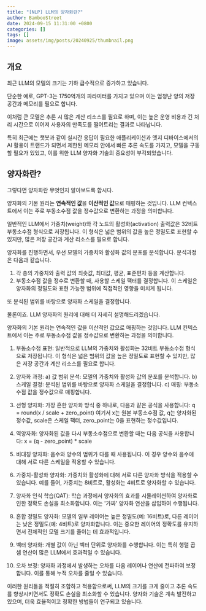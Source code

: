 ```yaml
---
title: "[NLP] LLM의 양자화란?"
author: BambooStreet
date: 2024-09-15 11:31:00 +0800
categories: []
tags: []
image: assets/img/posts/20240925/thumbnail.png
---
```


## 개요

최근 LLM의 모델의 크기는 기하 급수적으로 증가하고 있습니다.


단순한 예로, GPT-3는 1750억개의 파라미터를 가지고 있으며 이는 엄청난 양의 저장 공간과 메모리를 필요로 합니다.


이처럼 큰 모델은 추론 시 많은 계산 리소스를 필요로 하며, 이는 높은 운영 비용과 긴 처리 시간으로 이어저 사용자의 만족도를 떨어트리는 결과로 나타납니다.


특히 최근에는 챗봇과 같이 실시간 응답이 필요한 애플리케이션과 엣지 디바이스에서의 AI 활용이 트랜드가 되면서 제한된 메모리 안에서 빠른 추론 속도를 가지고, 모델을 구동할 필요가 있었고, 이를 위한 LLM 양자화 기술의 중요성이 부각되었습니다.




## 양자화란?

그렇다면 양자화란 무엇인지 알아보도록 합시다.


양자화의 기본 원리는 **연속적인 값**을 **이산적인 값**으로 매핑하는 것입니다.
LLM 컨텍스트에서 이는 주로 부동소수점 값을 정수값으로 변환하는 과정을 의미합니다.


일반적인 LLM에서 가중치(weight)와 각 노드의 활성화(activation) 출력값은 32비트 부동소수점 형식으로 저장됩니다. 이 형식은 넓은 범위의 값을 높은 정밀도로 표현할 수 있지만, 많은 저장 공간과 계산 리소스를 필요로 합니다.


양자화를 진행하면서, 우선 모델의 가중치와 활성화 값의 분포를 분석합니다. 분석과정은 다음과 같습니다. 


1. 각 층의 가중치와 출력 값의 최솟값, 최대값, 평균, 표준편차 등을 계산합니다.
2. 부동소수점 값을 정수로 변환할 때, 사용할 스케일 팩터를 결정합니다. 이 스케일은 양자화의 정밀도와 표현 가능한 범위에 직접적인 영향을 미치게 됩니다.



또 분석된 범위를 바탕으로 양자화 스케일을 결정합니다. 








물론이죠. LLM 양자화의 원리에 대해 더 자세히 설명해드리겠습니다.

양자화의 기본 원리는 연속적인 값을 이산적인 값으로 매핑하는 것입니다. LLM 컨텍스트에서 이는 주로 부동소수점 값을 정수값으로 변환하는 과정을 의미합니다. 

1. 부동소수점 표현:
   일반적으로 LLM의 가중치와 활성화는 32비트 부동소수점 형식으로 저장됩니다. 이 형식은 넓은 범위의 값을 높은 정밀도로 표현할 수 있지만, 많은 저장 공간과 계산 리소스를 필요로 합니다.

2. 양자화 과정:
   a) 값 범위 분석: 모델의 가중치와 활성화 값의 분포를 분석합니다.
   b) 스케일 결정: 분석된 범위를 바탕으로 양자화 스케일을 결정합니다.
   c) 매핑: 부동소수점 값을 정수값으로 매핑합니다.

3. 선형 양자화:
   가장 흔한 양자화 방식 중 하나로, 다음과 같은 공식을 사용합니다:
   q = round(x / scale + zero_point)
   여기서 x는 원본 부동소수점 값, q는 양자화된 정수값, scale은 스케일 팩터, zero_point는 0을 표현하는 정수값입니다.

4. 역양자화:
   양자화된 값을 다시 부동소수점으로 변환할 때는 다음 공식을 사용합니다:
   x = (q - zero_point) * scale

5. 비대칭 양자화:
   음수와 양수의 범위가 다를 때 사용됩니다. 이 경우 양수와 음수에 대해 서로 다른 스케일을 적용할 수 있습니다.

6. 가중치-활성화 양자화:
   가중치와 활성화에 대해 서로 다른 양자화 방식을 적용할 수 있습니다. 예를 들어, 가중치는 8비트로, 활성화는 4비트로 양자화할 수 있습니다.

7. 양자화 인식 학습(QAT):
   학습 과정에서 양자화의 효과를 시뮬레이션하여 양자화로 인한 정확도 손실을 최소화합니다. 이는 '가짜' 양자화 연산을 삽입하여 수행됩니다.

8. 혼합 정밀도 양자화:
   모델의 일부 레이어는 높은 정밀도(예: 16비트)로, 다른 레이어는 낮은 정밀도(예: 4비트)로 양자화합니다. 이는 중요한 레이어의 정확도를 유지하면서 전체적인 모델 크기를 줄이는 데 효과적입니다.

9. 벡터 양자화:
   개별 값이 아닌 벡터 단위로 양자화를 수행합니다. 이는 특히 행렬 곱셈 연산이 많은 LLM에서 효과적일 수 있습니다.

10. 오차 보정:
    양자화 과정에서 발생하는 오차를 다음 레이어나 연산에 전파하여 보정합니다. 이를 통해 누적 오차를 줄일 수 있습니다.

이러한 원리들을 적절히 조합하고 적용함으로써, LLM의 크기를 크게 줄이고 추론 속도를 향상시키면서도 정확도 손실을 최소화할 수 있습니다. 양자화 기술은 계속 발전하고 있으며, 더욱 효율적이고 정확한 방법들이 연구되고 있습니다.






